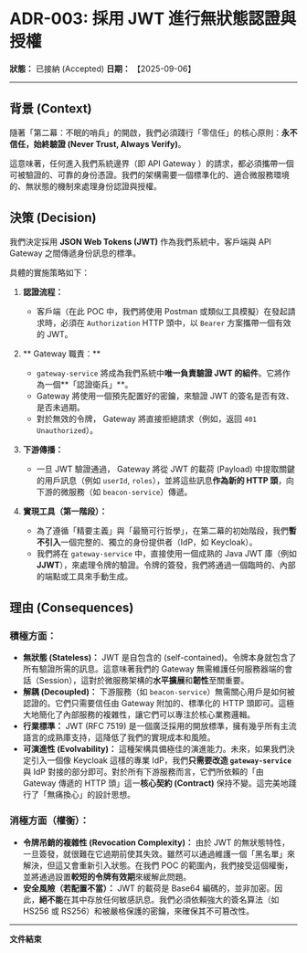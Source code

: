 # ADR-003: 採用 JWT 進行無狀態認證與授權

**狀態：** 已接納 (Accepted)
**日期：** 【2025-09-06】

---

## 背景 (Context)

隨著「第二幕：不眠的哨兵」的開啟，我們必須踐行「零信任」的核心原則：**永不信任，始終驗證 (Never Trust, Always Verify)**。

這意味著，任何進入我們系統邊界（即 API  Gateway ）的請求，都必須攜帶一個可被驗證的、可靠的身份憑證。我們的架構需要一個標準化的、適合微服務環境的、無狀態的機制來處理身份認證與授權。

## 決策 (Decision)

我們決定採用 **JSON Web Tokens (JWT)** 作為我們系統中，客戶端與 API  Gateway 之間傳遞身份訊息的標準。

具體的實施策略如下：

1.  **認證流程：**
    *   客戶端（在此 POC 中，我們將使用 Postman 或類似工具模擬）在發起請求時，必須在 `Authorization` HTTP 頭中，以 `Bearer` 方案攜帶一個有效的 JWT。

2.  ** Gateway 職責：**
    *   `gateway-service` 將成為我們系統中**唯一負責驗證 JWT 的組件**。它將作為一個**「認證衛兵」**。
    *    Gateway 將使用一個預先配置好的密鑰，來驗證 JWT 的簽名是否有效、是否未過期。
    *   對於無效的令牌， Gateway 將直接拒絕請求（例如，返回 `401 Unauthorized`）。

3.  **下游傳播：**
    *   一旦 JWT 驗證通過， Gateway 將從 JWT 的載荷 (Payload) 中提取關鍵的用戶訊息（例如 `userId`, `roles`），並將這些訊息**作為新的 HTTP 頭**，向下游的微服務（如 `beacon-service`）傳遞。

4.  **實現工具（第一階段）：**
    *   為了遵循「精要主義」與「最簡可行哲學」，在第二幕的初始階段，我們**暫不引入**一個完整的、獨立的身份提供者（IdP，如 Keycloak）。
    *   我們將在 `gateway-service` 中，直接使用一個成熟的 Java JWT 庫（例如 **JJWT**），來處理令牌的驗證。令牌的簽發，我們將通過一個臨時的、內部的端點或工具來手動生成。

## 理由 (Consequences)

### 積極方面：

*   **無狀態 (Stateless)：** JWT 是自包含的 (self-contained)。令牌本身就包含了所有驗證所需的訊息。這意味著我們的 Gateway 無需維護任何服務器端的會話（Session），這對於微服務架構的**水平擴展**和**韌性**至關重要。
*   **解耦 (Decoupled)：** 下游服務（如 `beacon-service`）無需關心用戶是如何被認證的。它們只需要信任由 Gateway 附加的、標準化的 HTTP 頭即可。這極大地簡化了內部服務的複雜性，讓它們可以專注於核心業務邏輯。
*   **行業標準：** JWT (RFC 7519) 是一個廣泛採用的開放標準，擁有幾乎所有主流語言的成熟庫支持，這降低了我們的實現成本和風險。
*   **可演進性 (Evolvability)：** 這種架構具備極佳的演進能力。未來，如果我們決定引入一個像 Keycloak 這樣的專業 IdP，我們**只需要改造 `gateway-service`** 與 IdP 對接的部分即可。對於所有下游服務而言，它們所依賴的「由 Gateway 傳遞的 HTTP 頭」這一**核心契約 (Contract)** 保持不變。這完美地踐行了「無痛換心」的設計思想。

### 消極方面（權衡）：

*   **令牌吊銷的複雜性 (Revocation Complexity)：** 由於 JWT 的無狀態特性，一旦簽發，就很難在它過期前使其失效。雖然可以通過維護一個「黑名單」來解決，但這又會重新引入狀態。在我們 POC 的範圍內，我們接受這個權衡，並將通過設置**較短的令牌有效期**來緩解此問題。
*   **安全風險（若配置不當）：** JWT 的載荷是 Base64 編碼的，並非加密。因此，**絕不能**在其中存放任何敏感訊息。我們必須依賴強大的簽名算法（如 HS256 或 RS256）和被嚴格保護的密鑰，來確保其不可篡改性。

---
**文件結束**